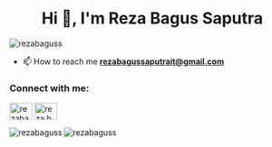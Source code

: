 <h1 align="center">Hi 👋, I'm Reza Bagus Saputra</h1>

<p align="left"> <img src="https://komarev.com/ghpvc/?username=rezabaguss&label=Profile%20views&color=0e75b6&style=flat" alt="rezabaguss" /> </p>

- 📫 How to reach me **rezabagussaputrait@gmail.com**

<h3 align="left">Connect with me:</h3>
<p align="left">
<a href="https://linkedin.com/in/rezabaguss" target="blank"><img align="center" src="https://raw.githubusercontent.com/rahuldkjain/github-profile-readme-generator/master/src/images/icons/Social/linked-in-alt.svg" alt="rezabaguss" height="30" width="40" /></a>
<a href="https://instagram.com/reza.bgss" target="blank"><img align="center" src="https://raw.githubusercontent.com/rahuldkjain/github-profile-readme-generator/master/src/images/icons/Social/instagram.svg" alt="reza.bgss" height="30" width="40" /></a>
</p>

<p><img align="left" src="https://github-readme-stats.vercel.app/api/top-langs?username=rezabaguss&show_icons=true&locale=en&layout=compact" alt="rezabaguss" /></p>

<p><img align="center" src="https://github-readme-streak-stats.herokuapp.com/?user=rezabaguss&" alt="rezabaguss" /></p>

